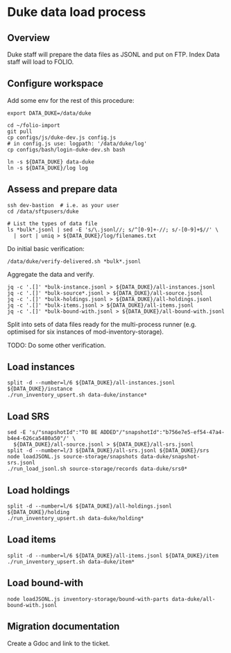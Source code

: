 # Duke data load process

## Overview

Duke staff will prepare the data files as JSONL and put on FTP.
Index Data staff will load to FOLIO.

## Configure workspace

Add some env for the rest of this procedure:

```
export DATA_DUKE=/data/duke
```

```
cd ~/folio-import
git pull
cp configs/js/duke-dev.js config.js
# in config.js use: logpath: '/data/duke/log'
cp configs/bash/login-duke-dev.sh bash

ln -s ${DATA_DUKE} data-duke
ln -s ${DATA_DUKE}/log log
```

## Assess and prepare data

```
ssh dev-bastion  # i.e. as your user
cd /data/sftpusers/duke

# List the types of data file
ls *bulk*.jsonl | sed -E 's/\.jsonl//; s/^[0-9]+-//; s/-[0-9]+$//' \
  | sort | uniq > ${DATA_DUKE}/log/filenames.txt
```

Do initial basic verification:

```
/data/duke/verify-delivered.sh *bulk*.jsonl
```

Aggregate the data and verify.

```
jq -c '.[]' *bulk-instance.jsonl > ${DATA_DUKE}/all-instances.jsonl
jq -c '.[]' *bulk-source*.jsonl > ${DATA_DUKE}/all-source.jsonl
jq -c '.[]' *bulk-holdings.jsonl > ${DATA_DUKE}/all-holdings.jsonl
jq -c '.[]' *bulk-items.jsonl > ${DATA_DUKE}/all-items.jsonl
jq -c '.[]' *bulk-bound-with.jsonl > ${DATA_DUKE}/all-bound-with.jsonl
```

Split into sets of data files ready for the multi-process runner (e.g. optimised for six instances of mod-inventory-storage).

TODO: Do some other verification.

## Load instances

```
split -d --number=l/6 ${DATA_DUKE}/all-instances.jsonl ${DATA_DUKE}/instance
./run_inventory_upsert.sh data-duke/instance*
```

## Load SRS

```
sed -E 's/"snapshotId":"TO BE ADDED"/"snapshotId":"b756e7e5-ef54-47a4-b4e4-626ca5480a50"/' \
  ${DATA_DUKE}/all-source.jsonl > ${DATA_DUKE}/all-srs.jsonl
split -d --number=l/3 ${DATA_DUKE}/all-srs.jsonl ${DATA_DUKE}/srs
node loadJSONL.js source-storage/snapshots data-duke/snapshot-srs.jsonl
./run_load_jsonl.sh source-storage/records data-duke/srs0*
```

## Load holdings

```
split -d --number=l/6 ${DATA_DUKE}/all-holdings.jsonl ${DATA_DUKE}/holding
./run_inventory_upsert.sh data-duke/holding*
```

## Load items

```
split -d --number=l/6 ${DATA_DUKE}/all-items.jsonl ${DATA_DUKE}/item
./run_inventory_upsert.sh data-duke/item*
```

## Load bound-with

```
node loadJSONL.js inventory-storage/bound-with-parts data-duke/all-bound-with.jsonl
```

## Migration documentation

Create a Gdoc and link to the ticket.

